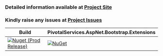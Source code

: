 ### Detailed information available at [Project Site](https://alfusinigoj.github.io/pivotal_aspnet_bootstrap_extensions)

### Kindly raise any issues at [Project Issues](https://github.com/alfusinigoj/pivotal_aspnet_bootstrap_extensions/issues)

Build | PivotalServices.AspNet.Bootstrap.Extensions |
--- | --- |
[![Nuget (Prod Release)](https://github.com/alfusinigoj/pivotal_aspnet_bootstrap_extensions/actions/workflows/prod-release-pipeline.yml/badge.svg)](https://github.com/alfusinigoj/pivotal_aspnet_bootstrap_extensions/actions/workflows/prod-release-pipeline.yml) | [![NuGet](https://img.shields.io/nuget/v/PivotalServices.AspNet.Bootstrap.Extensions.svg?style=flat-square)](http://www.nuget.org/packages/PivotalServices.AspNet.Bootstrap.Extensions)
